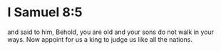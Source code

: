 # I Samuel 8:5

and said to him, Behold, you are old and your sons do not walk in your ways. Now appoint for us a king to judge us like all the nations.
